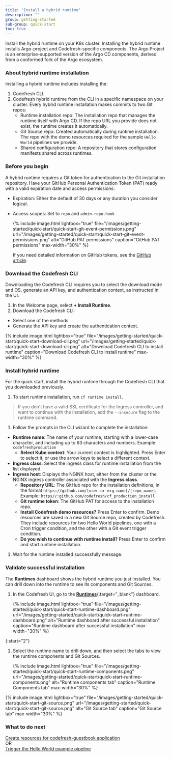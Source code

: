 ```yaml
---
title: "Install a hybrid runtime"
description: ""
group: getting-started
sub-group: quick-start
toc: true
---
```



Install the hybrid runtime on your K8s cluster. Installing the hybrid runtime installs Argo-project and Codefresh-specific components. The Argo Project is an enterprise-supported version of the Argo CD components, derived from a conformed fork of the Argo ecosystem.

### About hybrid runtime installation
Installing a hybrid runtime includes installing the:  
1. Codefresh CLI.  
2. Codefresh hybrid runtime from the CLI in a specific namespace on your cluster. 
  Every hybrid runtime installation makes commits to two Git repos: 
   * Runtime installation repo: The installation repo that manages the runtime itself with Argo CD. If the repo URL you provide does not exist, the runtime creates it automatically.   
   * Git Source repo: Created automatically during runtime installation. The repo with the demo resources required for the sample `Hello World` pipelines we provide. 
   * Shared configuration repo: A repository that stores configuration manifests shared across runtimes.

### Before you begin
A hybrid runtime requires a Git token for authentication to the Git installation repository.
Have your GitHub Personal Authentication Token (PAT) ready with a valid expiration date and access permissions:
* Expiration: Either the default of 30 days or any duration you consider logical.
* Access scopes: Set to `repo` and `admin-repo.hook`

  {% include 
   image.html 
   lightbox="true" 
   file="/images/getting-started/quick-start/quick-start-git-event-permissions.png" 
   url="/images/getting-started/quick-start/quick-start-git-event-permissions.png" 
   alt="GitHub PAT permissions" 
   caption="GitHub PAT permissions"
   max-width="30%" 
   %}  

  If you need detailed information on GitHub tokens, see the [GitHub article](https://docs.github.com/en/authentication/keeping-your-account-and-data-secure/creating-a-personal-access-token).

### Download the Codefresh CLI
Downloading the Codefresh CLI requires you to select the download mode and OS, generate an API key, and authentication context, as instructed in the UI.
1. In the Welcome page, select **+ Install Runtime**.
1. Download the Codefresh CLI:
  * Select one of the methods. 
  * Generate the API key and create the authentication context. 

   {% include 
   image.html 
   lightbox="true" 
   file="/images/getting-started/quick-start/quick-start-download-cli.png" 
   url="/images/getting-started/quick-start/quick-start-download-cli.png"
   alt="Download Codefresh CLI to install runtime" 
   caption="Download Codefresh CLI to install runtime"
   max-width="30%" 
   %} 
### Install hybrid runtime
For the quick start, install the hybrid runtime through the Codefresh CLI that you downloaded previously. 

1. To start runtime installation, run `cf runtime install`.  
  >If you don't have a valid SSL certificate for the Ingress controller, and want to continue with the installation, add the `--insecure` flag to the runtime command. 
1. Follow the prompts in the CLI wizard to complete the installation:
  * **Runtime name**: The name of your runtime, starting with a lower-case character, and including up to 63 characters and numbers. Example: `codefreshproduction`
	* **Select Kube context**: Your current context is highlighted. Press Enter to select it, or use the arrow keys to select a different context. 
  * **Ingress class**: Select the ingress class for runtime installation from the list displayed. 
  * **Ingress host**: Displays the NGINX host, either from the cluster or the NGINX ingress controller associated with the **Ingress class**. 
	* **Repository URL**: The GitHub repo for the installation definitions, in the format `https://github.com/[user-or-org-name]/[repo_name]`. Example: `https//:github.com/codefresh/cf_production_install`
	* **Git runtime token**: The GitHub PAT for access to the installation repo.
	* **Install Codefresh demo resources?** Press Enter to confirm. Demo resources are saved in a new Git Source repo, created by Codefresh. They include resources for two Hello World pipelines, one with a Cron trigger condition, and the other with a Git event trigger condition.
	* **Do you wish to continue with runtime install?** Press Enter to confirm and start runtime installation.
1. Wait for the runtime installed successfully message.

### Validate successful installation 
The **Runtimes** dashboard shows the hybrid runtime you just installed. You can drill down into the runtime to see its components and Git Sources.   

1. In the Codefresh UI, go to the [**Runtimes**](https://g.codefresh.io/2.0/account-settings/runtimes){:target="\_blank"} dashboard.  

   {% include 
   image.html 
   lightbox="true" 
   file="/images/getting-started/quick-start/quick-start-runtime-dashboard.png" 
   url="/images/getting-started/quick-start/quick-start-runtime-dashboard.png"
   alt="Runtime dashboard after successful installation" 
   caption="Runtime dashboard after successful installation"
   max-width="30%" 
   %} 

{:start="2"}
1. Select the runtime name to drill down, and then select the tabs to view the runtime components and Git Sources.

     {% include 
   image.html 
   lightbox="true" 
   file="/images/getting-started/quick-start/quick-start-runtime-components.png" 
   url="/images/getting-started/quick-start/quick-start-runtime-components.png"
   alt="Runtime components tab" 
   caption="Runtime Components tab"
   max-width="30%" 
   %} 

  {% include 
   image.html 
   lightbox="true" 
   file="/images/getting-started/quick-start/quick-start-git-source.png" 
   url="/images/getting-started/quick-start/quick-start-git-source.png"
   alt="Git Source tab" 
   caption="Git Source tab"
   max-width="30%" 
   %} 

### What to do next
[Create resources for codefresh-guestbook application]({{site.baseurl}}/docs/getting-started/quick-start/create-app-specs)  
OR  
[Trigger the Hello World example pipeline]({{site.baseurl}}/docs/getting-started/quick-start/hello-world)
